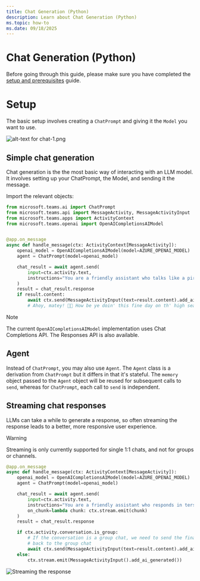 ```yaml
---
title: Chat Generation (Python)
description: Learn about Chat Generation (Python)
ms.topic: how-to
ms.date: 09/18/2025
---
```


# Chat Generation (Python)

Before going through this guide, please make sure you have completed the [setup and prerequisites](./setup-and-prereqs.md) guide.

# Setup

The basic setup involves creating a `ChatPrompt` and giving it the `Model` you want to use.

![alt-text for chat-1.png](~/assets/diagrams/chat-1.png)

## Simple chat generation

Chat generation is the the most basic way of interacting with an LLM model. It involves setting up your ChatPrompt, the Model, and sending it the message.

Import the relevant objects:

```python
from microsoft.teams.ai import ChatPrompt
from microsoft.teams.api import MessageActivity, MessageActivityInput
from microsoft.teams.apps import ActivityContext
from microsoft.teams.openai import OpenAICompletionsAIModel
```

```python

@app.on_message
async def handle_message(ctx: ActivityContext[MessageActivity]):
    openai_model = OpenAICompletionsAIModel(model=AZURE_OPENAI_MODEL)
    agent = ChatPrompt(model=openai_model)

    chat_result = await agent.send(
        input=ctx.activity.text,
        instructions="You are a friendly assistant who talks like a pirate."
    )
    result = chat_result.response
    if result.content:
        await ctx.send(MessageActivityInput(text=result.content).add_ai_generated())
        # Ahoy, matey! 🏴‍☠️ How be ye doin' this fine day on th' high seas? What can this ol’ salty sea dog help ye with? 🚢☠️
```

> [!NOTE]
> The current `OpenAICompletionsAIModel` implementation uses Chat Completions API. The Responses API is also available.

## Agent

Instead of `ChatPrompt`, you may also use `Agent`. The `Agent` class is a derivation from `ChatPrompt` but it differs in that it's stateful. The `memory` object passed to the `Agent` object will be reused for subsequent calls to `send`, whereas for `ChatPrompt`, each call to `send` is independent.

## Streaming chat responses

LLMs can take a while to generate a response, so often streaming the response leads to a better, more responsive user experience.

> [!WARNING]
> Streaming is only currently supported for single 1:1 chats, and not for groups or channels.

```python
@app.on_message
async def handle_message(ctx: ActivityContext[MessageActivity]):
    openai_model = OpenAICompletionsAIModel(model=AZURE_OPENAI_MODEL)
    agent = ChatPrompt(model=openai_model)

    chat_result = await agent.send(
        input=ctx.activity.text,
        instructions="You are a friendly assistant who responds in terse language.",
        on_chunk=lambda chunk: ctx.stream.emit(chunk)
    )
    result = chat_result.response

    if ctx.activity.conversation.is_group:
        # If the conversation is a group chat, we need to send the final response
        # back to the group chat
        await ctx.send(MessageActivityInput(text=result.content).add_ai_generated())
    else:
        ctx.stream.emit(MessageActivityInput().add_ai_generated())
```

![Streaming the response](/screenshots/streaming-chat.gif)

